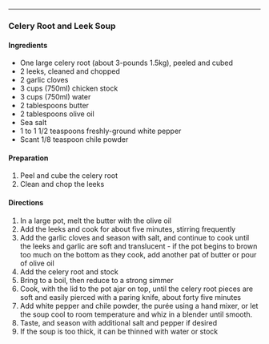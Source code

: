 

-----  

### Celery Root and Leek Soup  

#### Ingredients  

* One large celery root (about 3-pounds 1.5kg), peeled and cubed  
* 2 leeks, cleaned and chopped  
* 2 garlic cloves  
* 3 cups (750ml) chicken stock  
* 3 cups (750ml) water   
* 2 tablespoons butter  
* 2 tablespoons olive oil  
* Sea salt  
* 1 to 1 1/2 teaspoons freshly-ground white pepper    
* Scant 1/8 teaspoon chile powder   

#### Preparation  

1. Peel and cube the celery root  
2. Clean and chop the leeks  

#### Directions  

1. In a large pot, melt the butter with the olive oil  
2. Add the leeks and cook for about five minutes, stirring frequently     
3. Add the garlic cloves and season with salt, and continue to cook until the leeks and garlic are soft and translucent - if the pot begins to brown too much on the bottom as they cook, add another pat of butter or pour of olive oil  
4. Add the celery root and stock    
5. Bring to a boil, then reduce to a strong simmer   
6. Cook, with the lid to the pot ajar on top, until the celery root pieces are soft and easily pierced with a paring knife, about forty five minutes  
7. Add white pepper and chile powder, the purée using a hand mixer, or let the soup cool to room temperature and whiz in a blender until smooth. 
8. Taste, and season with additional salt and pepper if desired    
9. If the soup is too thick, it can be thinned with water or stock  
